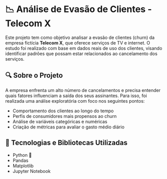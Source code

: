# 📉 Análise de Evasão de Clientes - Telecom X

Este projeto tem como objetivo analisar a evasão de clientes (churn) da empresa fictícia **Telecom X**, que oferece serviços de TV e internet. O estudo foi realizado com base em dados reais de uso dos clientes, visando identificar padrões que possam estar relacionados ao cancelamento dos serviços.

## 🔍 Sobre o Projeto

A empresa enfrenta um alto número de cancelamentos e precisa entender quais fatores influenciam a saída dos seus assinantes. Para isso, foi realizada uma análise exploratória com foco nos seguintes pontos:

- Comportamento dos clientes ao longo do tempo
- Perfis de consumidores mais propensos ao churn
- Análise de variáveis categóricas e numéricas
- Criação de métricas para avaliar o gasto médio diário

## 🧰 Tecnologias e Bibliotecas Utilizadas

- Python 🐍
- Pandas
- Matplotlib
- Jupyter Notebook
